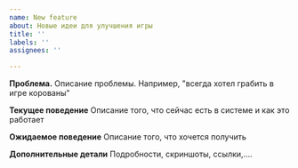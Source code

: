 ```yaml
---
name: New feature
about: Новые идеи для улучшения игры
title: ''
labels: ''
assignees: ''

---
```


**Проблема.**
Описание проблемы. Например, "всегда хотел грабить в игре корованы"

**Текущее поведение**
Описание того, что сейчас есть в системе и как это работает

**Ожидаемое поведение**
Описание того, что хочется получить

**Дополнительные детали**
Подробности, скриншоты, ссылки,....

